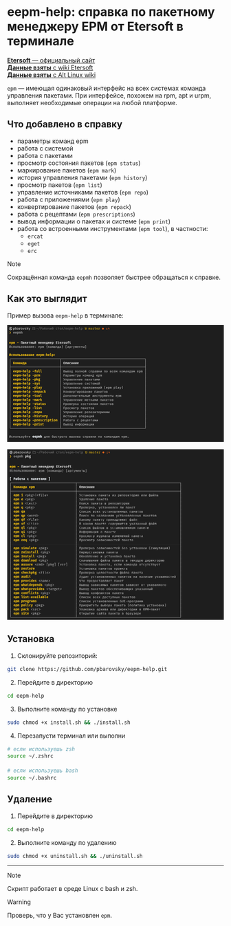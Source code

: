 # eepm-help: справка по пакетному менеджеру EPM от Etersoft в терминале

[**Etersoft** — официальный сайт](https://etersoft.ru/)  
[**Данные взяты** с wiki Etersoft](https://wiki.etersoft.ru/Epm)  
[**Данные взяты** с Alt Linux wiki](https://www.altlinux.org/Epm)

`epm` — имеющая одинаковый интерфейс на всех системах команда управления пакетами. При интерфейсе, похожем на rpm, apt и urpm, выполняет необходимые операции на любой платформе.

## Что добавлено в справку

- параметры команд epm
- работа с системой
- работа с пакетами
- просмотр состояния пакетов (`epm status`)
- маркирование пакетов (`epm mark`)
- история управления пакетами (`epm history`)
- просмотр пакетов (`epm list`)
- управление источниками пакетов (`epm repo`)
- работа с приложениями (`epm play`)
- конвертирование пакетов (`epm repack`)
- работа с рецептами (`epm prescriptions`)
- вывод информации о пакетах и системе (`epm print`)
- работа со встроенными инструментами (`epm tool`), в частности:
  - `ercat`
  - `eget`
  - `erc`

> [!NOTE]
> Сокращённая команда `eepmh` позволяет быстрее обращаться к справке.

## Как это выглядит

Пример вызова `eepm-help` в терминале:

![epm-help preview 1](./screenshots/1.png)

![epm-help preview 2](./screenshots/2.png)

## Установка

1. Склонируйте репозиторий:

```bash
git clone https://github.com/pbarovsky/eepm-help.git
```

2. Перейдите в директорию

```bash
cd eepm-help
```

3. Выполните команду по установке

```bash
sudo chmod +x install.sh && ./install.sh
```

4. Перезапусти терминал или выполни

```bash
# если используешь zsh
source ~/.zshrc

# если используешь bash
source ~/.bashrc
```

## Удаление

1. Перейдите в директорию

```bash
cd eepm-help
```

2. Выполните команду по удалению

```bash
sudo chmod +x uninstall.sh && ./uninstall.sh
```

---

> [!NOTE]
> Скрипт работает в среде Linux с bash и zsh.

> [!WARNING]
> Проверь, что у Вас установлен `epm`.
